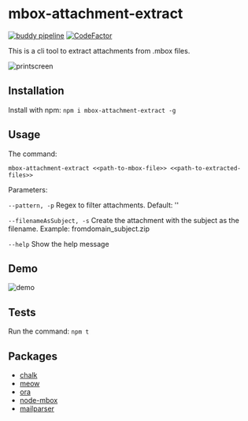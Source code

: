 # mbox-attachment-extract
[![buddy pipeline](https://app.buddy.works/dev-next/mbox-attachment-extract/pipelines/pipeline/204178/badge.svg?token=97bf4dcd17a1b58262a8a015c9528b9846ee0998e240f0de9322008e604b7df7 "buddy pipeline")](https://app.buddy.works/dev-next/mbox-attachment-extract/pipelines/pipeline/204178)
[![CodeFactor](https://www.codefactor.io/repository/github/andre000/mbox-attachment-extract/badge)](https://www.codefactor.io/repository/github/andre000/mbox-attachment-extract)

This is a cli tool to extract attachments from .mbox files.

![printscreen](https://i.imgur.com/qC0jtQn.png)

## Installation

Install with npm: `npm i mbox-attachment-extract -g`

## Usage

The command:

`mbox-attachment-extract <<path-to-mbox-file>> <<path-to-extracted-files>>`

Parameters:

`--pattern, -p` Regex to filter attachments. Default: ''

`--filenameAsSubject, -s` Create the attachment with the subject as the filename. Example: fromdomain_subject.zip

`--help` Show the help message

## Demo

![demo](https://github.com/andre000/mbox-attachment-extract/raw/master/demo.svg?sanitize=true)

## Tests

Run the command: `npm t`

## Packages

- [chalk](https://github.com/chalk/chalk)
- [meow](https://github.com/sindresorhus/meow)
- [ora](https://github.com/sindresorhus/ora)
- [node-mbox](https://github.com/robertklep/node-mbox)
- [mailparser](https://github.com/nodemailer/mailparser)

